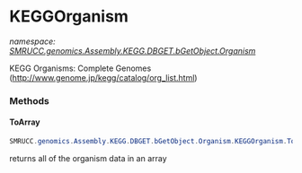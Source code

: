﻿# KEGGOrganism
_namespace: [SMRUCC.genomics.Assembly.KEGG.DBGET.bGetObject.Organism](./index.md)_

KEGG Organisms: Complete Genomes (http://www.genome.jp/kegg/catalog/org_list.html)



### Methods

#### ToArray
```csharp
SMRUCC.genomics.Assembly.KEGG.DBGET.bGetObject.Organism.KEGGOrganism.ToArray
```
returns all of the organism data in an array


